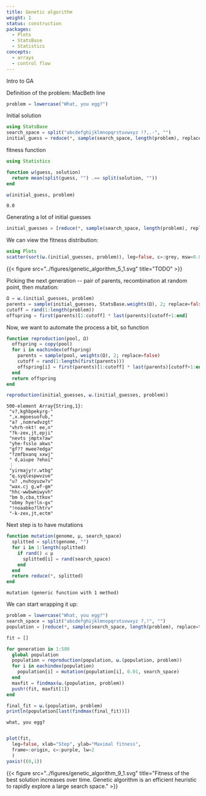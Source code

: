 ```yaml
---
title: Genetic algorithm
weight: 1
status: construction
packages:
  - Plots
  - StatsBase
  - Statistics
concepts:
  - arrays
  - control flow
---
```


Intro to GA

Definition of the problem: MacBeth line

````julia
problem = lowercase("What, you egg?")
````





Initial solution

````julia
using StatsBase
search_space = split("abcdefghijklmnopqrstuvwxyz !?,.-", "")
initial_guess = reduce(*, sample(search_space, length(problem), replace=true))
````





fitness function

````julia
using Statistics

function ω(guess, solution)
  return mean(split(guess, "") .== split(solution, ""))
end

ω(initial_guess, problem)
````


````
0.0
````





Generating a lot of initial guesses

````julia
initial_guesses = [reduce(*, sample(search_space, length(problem), replace=true)) for i in 1:500];
````





We can view the fitness distribution:

````julia
using Plots
scatter(sort(ω.(initial_guesses, problem)), leg=false, c=:grey, msw=0.0)
````


{{< figure src="../figures/genetic_algorithm_5_1.svg" title="TODO"  >}}


Picking the next generation -- pair of parents, recombination at random point,
then mutation:

````julia
Ω = ω.(initial_guesses, problem)
parents = sample(initial_guesses, StatsBase.weights(Ω), 2; replace=false)
cutoff = rand(1:length(problem))
offspring = first(parents)[1:cutoff] * last(parents)[cutoff+1:end]
````





Now, we want to automate the process a bit, so function

````julia
function reproduction(pool, Ω)
  offspring = copy(pool)
  for i in eachindex(offspring)
    parents = sample(pool, weights(Ω), 2; replace=false)
    cutoff = rand(1:length(first(parents)))
    offspring[i] = first(parents)[1:cutoff] * last(parents)[cutoff+1:end]
  end
  return offspring
end

reproduction(initial_guesses, ω.(initial_guesses, problem))
````


````
500-element Array{String,1}:
 "v?,kghbpekyrg-"
 ",x.mgoesuofub,"
 "a? ,nomrwdvzgt"
 "vhrh-nkt! ee,n"
 "?k-zex,jt,epji"
 "nevts jmptx?aw"
 "yhe-fsslo akws"
 "gf?? mwee?edga"
 "?zmfbxanq xxwj"
 " d,aiupe ?ehoi"
 ⋮               
 "yirmajy!r.wtbg"
 "q.syqlespwvzue"
 "u? ,nuhoyuzw?v"
 "wax.cj g,wf-gm"
 "hhc-wwbwmiwyvh"
 "bm b,cba,ttkox"
 "obmy hye!ln-gx"
 "!noaabko?lhtrv"
 "-k-zex,jt,ectm"
````





Next step is to have mutations

````julia
function mutation(genome, μ, search_space)
  splitted = split(genome, "")
  for i in 1:length(splitted)
    if rand() ≤ μ
      splitted[i] = rand(search_space)
    end
  end
  return reduce(*, splitted)
end
````


````
mutation (generic function with 1 method)
````





We can start wrapping it up:

````julia
problem = lowercase("What, you egg?")
search_space = split("abcdefghijklmnopqrstuvwxyz ?,!", "")
population = [reduce(*, sample(search_space, length(problem), replace=true)) for i in 1:300]

fit = []

for generation in 1:500
  global population
  population = reproduction(population, ω.(population, problem))
  for i in eachindex(population)
    population[i] = mutation(population[i], 0.01, search_space)
  end
  maxfit = findmax(ω.(population, problem))
  push!(fit, maxfit[1])
end

final_fit = ω.(population, problem)
println(population[last(findmax(final_fit))])
````


````
what, you egg?
````



````julia

plot(fit,
  leg=false, xlab="Step", ylab="Maximal fitness",
  frame=:origin, c=:purple, lw=2
  )
yaxis!((0,1))
````


{{< figure src="../figures/genetic_algorithm_9_1.svg" title="Fitness of the best solution increases over time. Genetic algorithm is an efficient heuristic to rapidly explore a large search space."  >}}